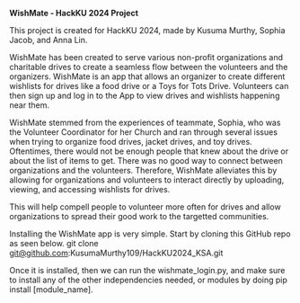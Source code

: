 **WishMate - HackKU 2024 Project**

This project is created for HackKU 2024, made by Kusuma Murthy, Sophia Jacob, and Anna Lin.

WishMate has been created to serve various non-profit organizations and charitable drives to create a seamless flow between the volunteers and the organizers. WishMate is an app that allows an organizer to create different wishlists for drives like a food drive or a Toys for Tots Drive. Volunteers can then sign up and log in to the App to view drives and wishlists happening near them.

WishMate stemmed from the experiences of teammate, Sophia, who was the Volunteer Coordinator for her Church and ran through several issues when trying to organize food drives, jacket drives, and toy drives. Oftentimes, there would not be enough people that knew about the drive or about the list of items to get. There was no good way to connect between organizations and the volunteers. Therefore, WishMate alleviates this by allowing for organizations and volunteers to interact directly by uploading, viewing, and accessing wishlists for drives.

This will help compell people to volunteer more often for drives and allow organizations to spread their good work to the targetted communities.

Installing the WishMate app is very simple. Start by cloning this GitHub repo as seen below.
git clone git@github.com:KusumaMurthy109/HackKU2024_KSA.git

Once it is installed, then we can run the wishmate_login.py, and make sure to install any of the other independencies needed, or modules by doing pip install [module_name].
